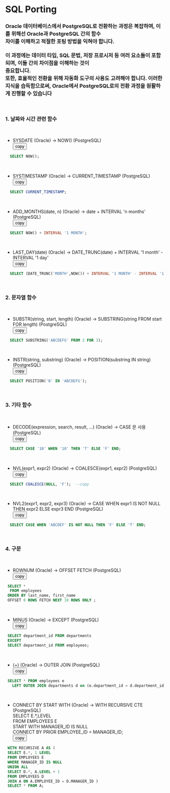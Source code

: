 # SQL Porting

### Oracle 데이터베이스에서 PostgreSQL로 전환하는 과정은 복잡하며, 이를 위해선 Oracle과 PostgreSQL 간의 함수 <br>차이를 이해하고 적절한 포팅 방법을 익혀야 합니다. <br><br>이 과정에는 데이터 타입, SQL 문법, 저장 프로시저 등 여러 요소들이 포함되며, 이들 간의 차이점을 이해하는 것이<br> 중요합니다. <br>또한, 효율적인 전환을 위해 자동화 도구의 사용도 고려해야 합니다. 이러한 지식을 습득함으로써, Oracle에서 PostgreSQL로의 전환 과정을 원활하게 진행할 수 있습니다   
&nbsp;&nbsp;&nbsp;&nbsp;&nbsp;
 
### 1. 날짜와 시간 관련 함수

&nbsp;
* SYSDATE (Oracle) -> NOW() (PostgreSQL)   
<button onclick="copyCode(0)">copy</button>
```sql
  SELECT NOW();
```

&nbsp;
* SYSTIMESTAMP (Oracle) -> CURRENT_TIMESTAMP (PostgreSQL)  
<button onclick="copyCode(1)">copy</button>
```sql 
  SELECT CURRENT_TIMESTAMP;
```

&nbsp;
* ADD_MONTHS(date, n) (Oracle) -> date + INTERVAL 'n months' (PostgreSQL)  
<button onclick="copyCode(2)">copy</button>
```sql 
  SELECT NOW() + INTERVAL '1 MONTH';
```

&nbsp;
* LAST_DAY(date) (Oracle) -> DATE_TRUNC(date) + INTERVAL '1 month' - INTERVAL '1 day'   
<button onclick="copyCode(3)">copy</button>
```sql 
  SELECT (DATE_TRUNC('MONTH',NOW()) + INTERVAL '1 MONTH' - INTERVAL '1 DAY')::DATE;
```

&nbsp;&nbsp;&nbsp;
### 2. 문자열 함수

&nbsp;
* SUBSTR(string, start, length) (Oracle) -> SUBSTRING(string FROM start FOR length) (PostgreSQL)   
<button onclick="copyCode(4)">copy</button>
```sql 
  SELECT SUBSTRING('ABCDEFG' FROM 2 FOR 3);
```

&nbsp;
* INSTR(string, substring) (Oracle) -> POSITION(substring IN string) (PostgreSQL)  
<button onclick="copyCode(5)">copy</button>
```sql 
  SELECT POSITION('B' IN 'ABCDEFG');
```

&nbsp;&nbsp;&nbsp;
### 3. 기타 함수

&nbsp;
* DECODE(expression, search, result, ...) (Oracle) -> CASE 문 사용 (PostgreSQL)   
<button onclick="copyCode(6)">copy</button>
```sql 
  SELECT CASE '10' WHEN '10' THEN 'T' ELSE 'F' END;
```

&nbsp;
* NVL(expr1, expr2) (Oracle) -> COALESCE(expr1, expr2) (PostgreSQL)   
<button onclick="copyCode(7)">copy</button>
```sql 
  SELECT COALESCE(NULL, 'F');  --copy 
```

&nbsp;
* NVL2(expr1, expr2, expr3) (Oracle) -> CASE WHEN expr1 IS NOT NULL THEN expr2 ELSE expr3 END (PostgreSQL)  
<button onclick="copyCode(8)">copy</button>
```sql 
  SELECT CASE WHEN 'ABCDEF' IS NOT NULL THEN 'F' ELSE 'T' END;
```

&nbsp;&nbsp;&nbsp;
### 4. 구문

&nbsp;
* ROWNUM (Oracle) -> OFFSET FETCH (PostgreSQL)  
<button onclick="copyCode(9)">copy</button>
```sql 
 SELECT *                                                 
  FROM employees
 ORDER BY last_name, first_name 
 OFFSET 0 ROWS FETCH NEXT 10 ROWS ONLY ;
```

&nbsp;
* MINUS (Oracle) -> EXCEPT (PostgreSQL)   
<button onclick="copyCode(10)">copy</button>
```sql 
 SELECT department_id FROM departments
 EXCEPT
 SELECT department_id FROM employees;
```

&nbsp;
* (+) (Oracle) -> OUTER JOIN (PostgreSQL)  
<button onclick="copyCode(11)">copy</button>
```sql 
 SELECT * FROM employees e
   LEFT OUTER JOIN departments d on (e.department_id = d.department_id);
```

&nbsp;
* CONNECT BY START WITH (Oracle) -> WITH RECURSIVE CTE (PostgreSQL) <br>
  SELECT E.*,LEVEL<br>
  FROM EMPLOYEES E<br>
  START WITH MANAGER_ID IS NULL<br>
  CONNECT BY PRIOR EMPLOYEE_ID = MANAGER_ID;<br>
<button onclick="copyCode(12)">copy</button>
```sql 
 WITH RECURSIVE A AS ( 
 SELECT E.*, 1 LEVEL
 FROM EMPLOYEES E
 WHERE MANAGER_ID IS NULL
 UNION ALL
 SELECT D.*, A.LEVEL + 1
 FROM EMPLOYEES D
 JOIN A ON A.EMPLOYEE_ID = D.MANAGER_ID )
 SELECT * FROM A;
```
